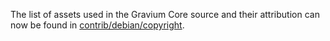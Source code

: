 The list of assets used in the Gravium Core source and their attribution can now be found in [contrib/debian/copyright](../contrib/debian/copyright).
